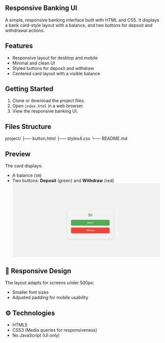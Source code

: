 ## Responsive Banking UI

A simple, responsive banking interface built with HTML and CSS. It displays a bank card-style layout with a balance, and two buttons for deposit and withdrawal actions.

##  Features

- Responsive layout for desktop and mobile
- Minimal and clean UI
- Styled buttons for deposit and withdraw
- Centered card layout with a visible balance

##  Getting Started

1. Clone or download the project files.
2. Open `index.html` in a web browser.
3. View the responsive banking UI.

##  Files Structure
project/
├── button.html
├── styles4.css
└── README.md

##  Preview

The card displays:
- A balance (`$0`)
- Two buttons: **Deposit** (green) and **Withdraw** (red)
![Banking UI Screenshot](Screenshot%202025-07-30%20222258.png)



## 📱 Responsive Design

The layout adapts for screens under 500px:
- Smaller font sizes
- Adjusted padding for mobile usability

## ⚙️ Technologies

- HTML5
- CSS3 (Media queries for responsiveness)
- No JavaScript (UI only)







